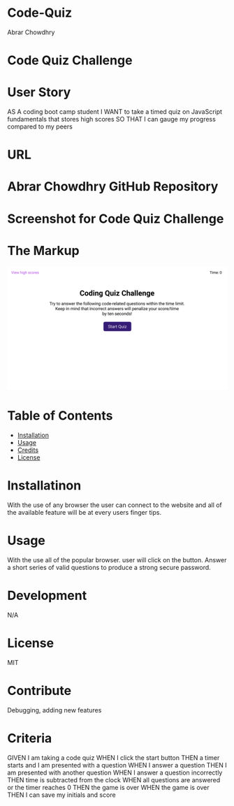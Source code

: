# Code-Quiz
Abrar Chowdhry

# Code Quiz Challenge

# User Story
AS A coding boot camp student
I WANT to take a timed quiz on JavaScript fundamentals that stores high scores
SO THAT I can gauge my progress compared to my peers 

# URL


# Abrar Chowdhry GitHub Repository


# Screenshot for Code Quiz Challenge


# The Markup
![04-web-apis-homework-demo](https://github.com/AbrarChowdhry98/Code-Quiz/blob/main/Assets/images/04-web-apis-homework-demo.gif)

# Table of Contents

* [Installation](#installation)
* [Usage](#usage)
* [Credits](#credits)
* [License](#license)


# Installatinon 
With the use of any browser the user can connect to the website and all of the available feature will be at every users finger tips.

# Usage 
With the use all of the popular browser. user will click on the button.
Answer a short series of valid questions to produce a strong secure password.

# Development 
N/A

# License 
MIT

# Contribute
Debugging, adding new features

# Criteria
GIVEN I am taking a code quiz
WHEN I click the start button
THEN a timer starts and I am presented with a question
WHEN I answer a question
THEN I am presented with another question
WHEN I answer a question incorrectly
THEN time is subtracted from the clock
WHEN all questions are answered or the timer reaches 0
THEN the game is over
WHEN the game is over
THEN I can save my initials and score
